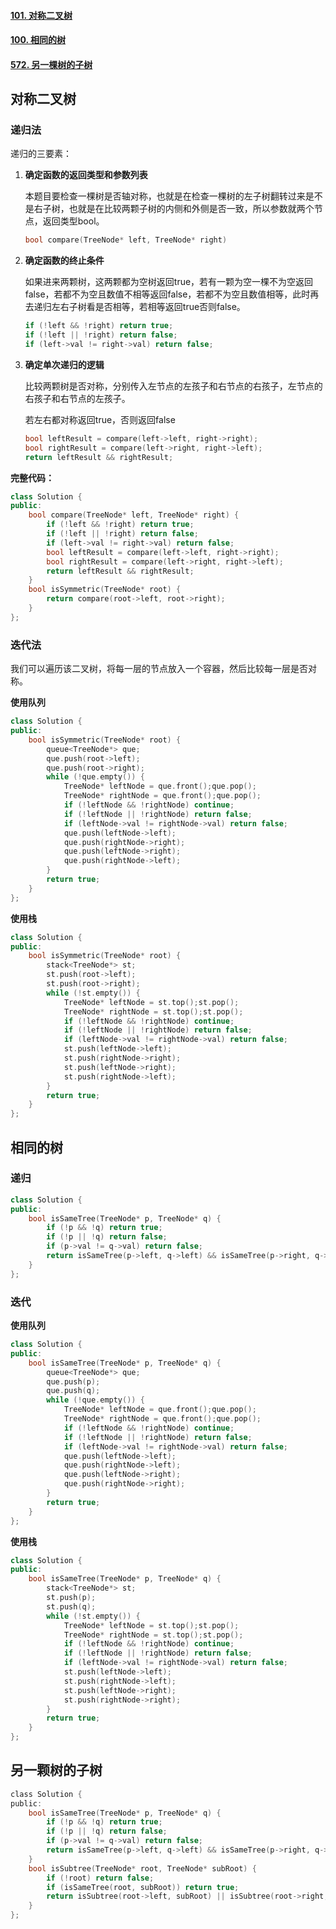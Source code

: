 #### [101. 对称二叉树](https://leetcode.cn/problems/symmetric-tree/)

#### [100. 相同的树](https://leetcode.cn/problems/same-tree/)

#### [572. 另一棵树的子树](https://leetcode.cn/problems/subtree-of-another-tree/)

## 对称二叉树

### 递归法

递归的三要素：

1. **确定函数的返回类型和参数列表**

   本题目要检查一棵树是否轴对称，也就是在检查一棵树的左子树翻转过来是不是右子树，也就是在比较两颗子树的内侧和外侧是否一致，所以参数就两个节点，返回类型bool。

   ```cpp
   bool compare(TreeNode* left, TreeNode* right)
   ```

2. **确定函数的终止条件**

   如果进来两颗树，这两颗都为空树返回true，若有一颗为空一棵不为空返回false，若都不为空且数值不相等返回false，若都不为空且数值相等，此时再去递归左右子树看是否相等，若相等返回true否则false。

   ```cpp
   if (!left && !right) return true;
   if (!left || !right) return false;
   if (left->val != right->val) return false;
   ```

3. **确定单次递归的逻辑**

   比较两颗树是否对称，分别传入左节点的左孩子和右节点的右孩子，左节点的右孩子和右节点的左孩子。

   若左右都对称返回true，否则返回false

   ```cpp
   bool leftResult = compare(left->left, right->right);
   bool rightResult = compare(left->right, right->left);
   return leftResult && rightResult;
   ```

**完整代码：**

```cpp
class Solution {
public:
    bool compare(TreeNode* left, TreeNode* right) {
        if (!left && !right) return true;
        if (!left || !right) return false;
        if (left->val != right->val) return false;
        bool leftResult = compare(left->left, right->right);
        bool rightResult = compare(left->right, right->left);
        return leftResult && rightResult;
    }
    bool isSymmetric(TreeNode* root) {
        return compare(root->left, root->right);
    }   
};
```

### 迭代法

我们可以遍历该二叉树，将每一层的节点放入一个容器，然后比较每一层是否对称。

**使用队列**

```cpp
class Solution {
public:
    bool isSymmetric(TreeNode* root) {
        queue<TreeNode*> que;
        que.push(root->left);
        que.push(root->right);
        while (!que.empty()) {
            TreeNode* leftNode = que.front();que.pop();
            TreeNode* rightNode = que.front();que.pop();
            if (!leftNode && !rightNode) continue;
            if (!leftNode || !rightNode) return false;
            if (leftNode->val != rightNode->val) return false;
            que.push(leftNode->left);
            que.push(rightNode->right);
            que.push(leftNode->right);
            que.push(rightNode->left);
        }
        return true;
    }   
};
```

**使用栈**

```cpp
class Solution {
public:
    bool isSymmetric(TreeNode* root) {
        stack<TreeNode*> st;
        st.push(root->left);
        st.push(root->right);
        while (!st.empty()) {
            TreeNode* leftNode = st.top();st.pop();
            TreeNode* rightNode = st.top();st.pop();
            if (!leftNode && !rightNode) continue;
            if (!leftNode || !rightNode) return false;
            if (leftNode->val != rightNode->val) return false;
            st.push(leftNode->left);
            st.push(rightNode->right);
            st.push(leftNode->right);
            st.push(rightNode->left);
        }
        return true;
    }   
};
```

## 相同的树

### 递归

```cpp
class Solution {
public:
    bool isSameTree(TreeNode* p, TreeNode* q) {
        if (!p && !q) return true;
        if (!p || !q) return false;
        if (p->val != q->val) return false;
        return isSameTree(p->left, q->left) && isSameTree(p->right, q->right);
    }
};
```

### 迭代

**使用队列**

```cpp
class Solution {
public:
    bool isSameTree(TreeNode* p, TreeNode* q) {
        queue<TreeNode*> que;
        que.push(p);
        que.push(q);
        while (!que.empty()) {
            TreeNode* leftNode = que.front();que.pop();
            TreeNode* rightNode = que.front();que.pop();
            if (!leftNode && !rightNode) continue;
            if (!leftNode || !rightNode) return false;
            if (leftNode->val != rightNode->val) return false;
            que.push(leftNode->left);
            que.push(rightNode->left);
            que.push(leftNode->right);
            que.push(rightNode->right);
        }
        return true;
    }
};
```

**使用栈**

```cpp
class Solution {
public:
    bool isSameTree(TreeNode* p, TreeNode* q) {
        stack<TreeNode*> st;
        st.push(p);
        st.push(q);
        while (!st.empty()) {
            TreeNode* leftNode = st.top();st.pop();
            TreeNode* rightNode = st.top();st.pop();
            if (!leftNode && !rightNode) continue;
            if (!leftNode || !rightNode) return false;
            if (leftNode->val != rightNode->val) return false;
            st.push(leftNode->left);
            st.push(rightNode->left);
            st.push(leftNode->right);
            st.push(rightNode->right);
        }
        return true;
    }
};
```

## 另一颗树的子树

```c
class Solution {
public:
    bool isSameTree(TreeNode* p, TreeNode* q) {
        if (!p && !q) return true;
        if (!p || !q) return false;
        if (p->val != q->val) return false;
        return isSameTree(p->left, q->left) && isSameTree(p->right, q->right);
    }
    bool isSubtree(TreeNode* root, TreeNode* subRoot) {
        if (!root) return false;
        if (isSameTree(root, subRoot)) return true;
        return isSubtree(root->left, subRoot) || isSubtree(root->right, subRoot);
    }
};
```